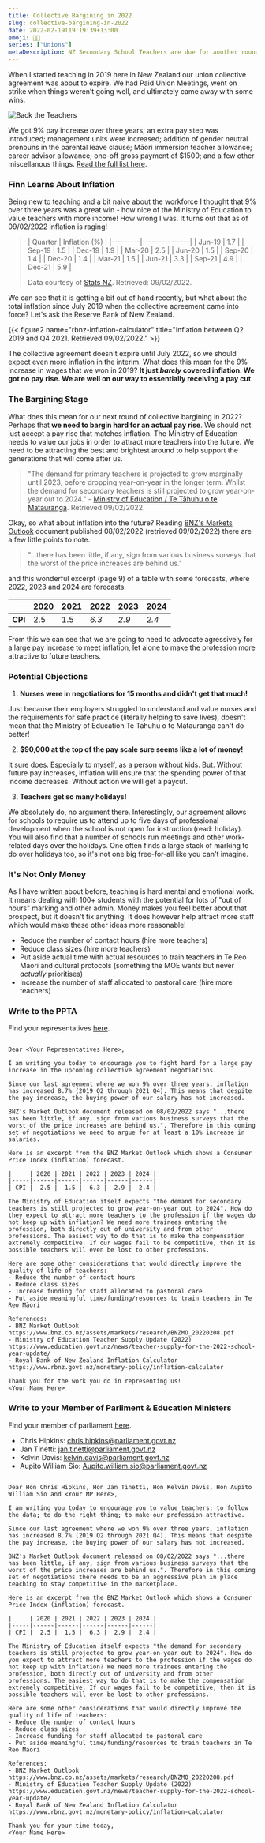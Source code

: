 ```yaml
---
title: Collective Bargining in 2022
slug: collective-bargining-in-2022
date: 2022-02-19T19:19:39+13:00
emoji: 🧑‍🏫
series: ["Unions"]
metaDescription: NZ Secondary School Teachers are due for another round of collective negotiations and we need to fight for a large pay increase! Read more details here.
---
```


When I started teaching in 2019 here in New Zealand our union collective agreement was about to expire. We had Paid Union Meetings, went on strike when things weren’t going well, and ultimately came away with some wins.

![Back the Teachers](https://www.ppta.org.nz/assets/Featured/Back-the-teachers-PHIBBSVISUALS-TEACHERS-1web__FillMaxWzgwMCw0MDBd.jpg)

We got 9% pay increase over three years; an extra pay step was introduced; management units were increased; addition of gender neutral pronouns in the parental leave clause; Māori immersion teacher allowance; career advisor allowance; one-off gross payment of $1500; and a few other miscellanous things. [Read the full list here](https://www.ppta.org.nz/collective-agreements/secondary-teachers-collective-agreement-stca/terms-of-settlement/).

### Finn Learns About Inflation

Being new to teaching and a bit naive about the workforce I thought that 9% over three years was a great win - how nice of the Ministry of Education to value teachers with more income! How wrong I was. It turns out that as of 09/02/2022 inflation is raging!

> | Quarter | Inflation (%) |
|---------|---------------|
| Jun-19  | 1.7           |
| Sep-19  | 1.5           |
| Dec-19  | 1.9           |
| Mar-20  | 2.5           |
| Jun-20  | 1.5           |
| Sep-20  | 1.4           |
| Dec-20  | 1.4           |
| Mar-21  | 1.5           |
| Jun-21  | 3.3           |
| Sep-21  | 4.9           |
| Dec-21  | 5.9           |
>
> Data courtesy of [Stats NZ](https://www.stats.govt.nz/indicators/consumers-price-index-cpi).
> Retrieved: 09/02/2022.

We can see that it is getting a bit out of hand recently, but what about the total inflation since July 2019 when the collective agreement came into force? Let's ask the Reserve Bank of New Zealand.

{{< figure2 name="rbnz-inflation-calculator" title="Inflation between Q2 2019 and Q4 2021. Retrieved 09/02/2022." >}}

The collective agreement doesn't expire until July 2022, so we should expect even more inflation in the interim. What does this mean for the 9% increase in wages that we won in 2019? __It just _barely_ covered inflation. We got no pay rise. We are well on our way to essentially receiving a pay cut__.

### The Bargining Stage

What does this mean for our next round of collective bargining in 2022? Perhaps that __we need to bargin hard for an actual pay rise__. We should not just accept a pay rise that matches inflation. The Ministry of Education needs to value our jobs in order to attract more teachers into the future. We need to be attracting the best and brightest around to help support the generations that will come after us.

> "The demand for primary teachers is projected to grow marginally until 2023, before dropping year-on-year in the longer term. Whilst the demand for secondary teachers is still projected to grow year-on-year out to 2024." - [Ministry of Education / Te Tāhuhu o te Mātauranga](https://www.education.govt.nz/news/teacher-supply-for-the-2022-school-year-update/). Retrieved 09/02/2022.

Okay, so what about inflation into the future? Reading [BNZ's Markets Outlook](https://www.bnz.co.nz/assets/markets/research/BNZMO_20220208.pdf) document published 08/02/2022 (retrieved 09/02/2022) there are a few little points to note.

> "...there has been little, if any, sign from various business surveys that the worst of the price increases are behind us."

and this wonderful excerpt (page 9) of a table with some forecasts, where 2022, 2023 and 2024 are forecasts.

|         | 2020 | 2021 |  2022 |  2023 |  2024 |
| ------- | ---- | ---- | ----- | ----- | ----- |
| __CPI__ |  2.5 |  1.5 | _6.3_ | _2.9_ | _2.4_ |

From this we can see that we are going to need to advocate agressively for a large pay increase to meet inflation, let alone to make the profession more attractive to future teachers.

### Potential Objections

1. __Nurses were in negotiations for 15 months and didn't get that much!__

Just because their employers struggled to understand and value nurses and the requirements for safe practice (literally helping to save lives), doesn't mean that the Ministry of Education Te Tāhuhu o te Mātauranga can't do better!


2. __$90,000 at the top of the pay scale sure seems like a lot of money!__

It sure does. Especially to myself, as a person without kids. But. Without future pay increases, inflation will ensure that the spending power of that income decreases. Without action we will get a paycut.

3. __Teachers get so many holidays!__

We absolutely do, no argument there. Interestingly, our agreement allows for schools to require us to attend up to five days of professional development when the school is not open for instruction (read: holiday). You will also find that a number of schools run meetings and other work-related days over the holidays. One often finds a large stack of marking to do over holidays too, so it's not one big free-for-all like you can't imagine.

### It's Not Only Money

As I have written about before, teaching is hard mental and emotional work. It means dealing with 100+ students with the potential for lots of "out of hours" marking and other admin. Money makes you feel better about that prospect, but it doesn't fix anything. It does however help attract more staff which would make these other ideas more reasonable!

- Reduce the number of contact hours (hire more teachers)
- Reduce class sizes (hire more teachers)
- Put aside actual time with actual resources to train teachers in Te Reo Māori and cultural protocols (something the MOE wants but never _actually_ prioritises)
- Increase the number of staff allocated to pastoral care (hire more teachers)

### Write to the PPTA

Find your representatives [here](https://www.ppta.org.nz/contact-us/).

```

Dear <Your Representatives Here>,

I am writing you today to encourage you to fight hard for a large pay increase in the upcoming collective agreement negotiations.

Since our last agreement where we won 9% over three years, inflation has increased 8.7% (2019 Q2 through 2021 Q4). This means that despite the pay increase, the buying power of our salary has not increased.

BNZ's Market Outlook document released on 08/02/2022 says "...there has been little, if any, sign from various business surveys that the worst of the price increases are behind us.". Therefore in this coming set of negotiations we need to argue for at least a 10% increase in salaries.

Here is an excerpt from the BNZ Market Outlook which shows a Consumer Price Index (inflation) forecast.

|     | 2020 | 2021 | 2022 | 2023 | 2024 |
|-----|------|------|------|------|------|
| CPI |  2.5 |  1.5 |  6.3 |  2.9 |  2.4 |

The Ministry of Education itself expects "the demand for secondary teachers is still projected to grow year-on-year out to 2024". How do they expect to attract more teachers to the profession if the wages do not keep up with inflation? We need more trainees entering the profession, both directly out of university and from other professions. The easiest way to do that is to make the compensation extremely competitive. If our wages fail to be competitive, then it is possible teachers will even be lost to other professions.

Here are some other considerations that would directly improve the quality of life of teachers:
- Reduce the number of contact hours
- Reduce class sizes
- Increase funding for staff allocated to pastoral care
- Put aside meaningful time/funding/resources to train teachers in Te Reo Māori

References:
- BNZ Market Outlook https://www.bnz.co.nz/assets/markets/research/BNZMO_20220208.pdf
- Ministry of Education Teacher Supply Update (2022) https://www.education.govt.nz/news/teacher-supply-for-the-2022-school-year-update/
- Royal Bank of New Zealand Inflation Calculator https://www.rbnz.govt.nz/monetary-policy/inflation-calculator

Thank you for the work you do in representing us!
<Your Name Here>

```

### Write to your Member of Parliment & Education Ministers
Find your member of parliament [here](https://www.parliament.nz/media/8879/members-contact-details-as-at-21-december-2021-pdf.pdf).

- Chris Hipkins: chris.hipkins@parliament.govt.nz
- Jan Tinetti: jan.tinetti@parliament.govt.nz
- Kelvin Davis: kelvin.davis@parliament.govt.nz
- Aupito William Sio: Aupito.william.sio@parliament.govt.nz

```

Dear Hon Chris Hipkins, Hon Jan Tinetti, Hon Kelvin Davis, Hon Aupito William Sio and <Your MP Here>,

I am writing you today to encourage you to value teachers; to follow the data; to do the right thing; to make our profession attractive.

Since our last agreement where we won 9% over three years, inflation has increased 8.7% (2019 Q2 through 2021 Q4). This means that despite the pay increase, the buying power of our salary has not increased.

BNZ's Market Outlook document released on 08/02/2022 says "...there has been little, if any, sign from various business surveys that the worst of the price increases are behind us.". Therefore in this coming set of negotiations there needs to be an aggressive plan in place teaching to stay competitive in the marketplace.

Here is an excerpt from the BNZ Market Outlook which shows a Consumer Price Index (inflation) forecast.

|     | 2020 | 2021 | 2022 | 2023 | 2024 |
|-----|------|------|------|------|------|
| CPI |  2.5 |  1.5 |  6.3 |  2.9 |  2.4 |

The Ministry of Education itself expects "the demand for secondary teachers is still projected to grow year-on-year out to 2024". How do you expect to attract more teachers to the profession if the wages do not keep up with inflation? We need more trainees entering the profession, both directly out of university and from other professions. The easiest way to do that is to make the compensation extremely competitive. If our wages fail to be competitive, then it is possible teachers will even be lost to other professions.

Here are some other considerations that would directly improve the quality of life of teachers:
- Reduce the number of contact hours
- Reduce class sizes
- Increase funding for staff allocated to pastoral care
- Put aside meaningful time/funding/resources to train teachers in Te Reo Māori

References:
- BNZ Market Outlook https://www.bnz.co.nz/assets/markets/research/BNZMO_20220208.pdf
- Ministry of Education Teacher Supply Update (2022) https://www.education.govt.nz/news/teacher-supply-for-the-2022-school-year-update/
- Royal Bank of New Zealand Inflation Calculator https://www.rbnz.govt.nz/monetary-policy/inflation-calculator

Thank you for your time today,
<Your Name Here>

```
